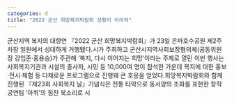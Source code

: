 ```yaml
---
categories: d
title: "2022 군산 희망복지박람회 성황리 이어져"
---
```

군산지역 복지의 대향연 『2022 군산 희망복지박람회』가 23일 은파호수공원 제2주차장 일원에서 성대하게 거행됐다.시가 주최하고 군산시지역사회보장협의체(공동위원장 강임준·홍용승)가 주관해 ‘복지, 다시 이어지는 희망’이라는 주제로 열린 이번 행사는 사회복지기관과 시설의 종사자, 시민 등 10,000여 명이 참석한 가운데 복지에 대한 홍보·전시·체험 등 다채로운 프로그램으로 진행돼 큰 호응을 얻었다.희망복지박람회와 함께 진행된 『제23회 사회복지 날』기념식은 전통 타악으로 동서양의 조화를 표현한 창작공연팀 ‘아퀴’의 힘찬 북소리로 시